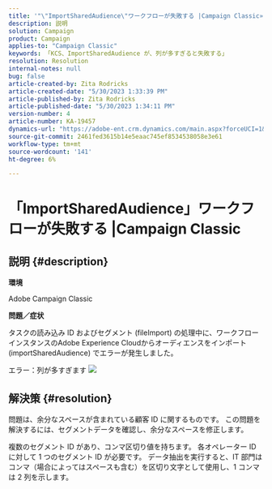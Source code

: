 ```yaml
---
title: '"\"ImportSharedAudience\"ワークフローが失敗する |Campaign Classic»'
description: 説明
solution: Campaign
product: Campaign
applies-to: "Campaign Classic"
keywords: 「KCS、ImportSharedAudience が、列が多すぎると失敗する」
resolution: Resolution
internal-notes: null
bug: false
article-created-by: Zita Rodricks
article-created-date: "5/30/2023 1:33:39 PM"
article-published-by: Zita Rodricks
article-published-date: "5/30/2023 1:34:11 PM"
version-number: 4
article-number: KA-19457
dynamics-url: "https://adobe-ent.crm.dynamics.com/main.aspx?forceUCI=1&pagetype=entityrecord&etn=knowledgearticle&id=da89e594-eefe-ed11-8f6e-6045bd0063aa"
source-git-commit: 2461fed3615b14e5eaac745ef8534538058e3e61
workflow-type: tm+mt
source-wordcount: '141'
ht-degree: 6%

---
```


# 「ImportSharedAudience」ワークフローが失敗する |Campaign Classic

## 説明 {#description}


<b>環境</b>

Adobe Campaign Classic

<b>問題／症状</b>

タスクの読み込み ID およびセグメント (fileImport) の処理中に、ワークフローインスタンスのAdobe Experience Cloudからオーディエンスをインポート (importSharedAudience) でエラーが発生しました。

エラー：列が多すぎます
![](https://adobe.sharepoint.com/sites/D365EntAttachments/account/604485c9-a5ed-e811-a94a-000d3a34e4b0/incident/E-000185882/Fileimport%20Error.png)

## 解決策 {#resolution}


問題は、余分なスペースが含まれている顧客 ID に関するものです。 この問題を解決するには、セグメントデータを確認し、余分なスペースを修正します。

複数のセグメント ID があり、コンマ区切り値を持ちます。 各オペレーター ID に対して 1 つのセグメント ID が必要です。 データ抽出を実行すると、IT 部門はコンマ（場合によってはスペースも含む）を区切り文字として使用し、1 コンマは 2 列を示します。
